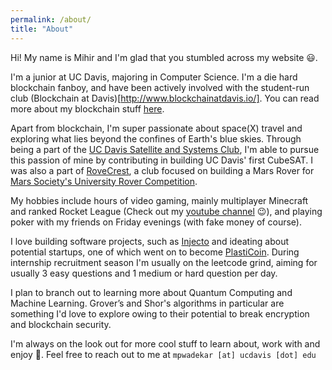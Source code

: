 ```yaml
---
permalink: /about/
title: "About"
---
```


Hi! My name is Mihir and I'm glad that you stumbled across my website 😃.

I'm a junior at UC Davis, majoring in Computer Science. I'm a die
hard blockchain fanboy, and have been actively involved with the student-run club (Blockchain at Davis)[http://www.blockchainatdavis.io/]. You can read more about my blockchain stuff [here](https://mw2000.github.io/blockchain/). 

Apart from blockchain, I'm super passionate about space(X) travel and exploring what lies beyond the confines of Earth's blue skies. Through being a part of the [UC Davis Satellite and Systems Club](https://www.facebook.com/SpaceAndSatelliteSystems/), I'm able to pursue this passion of mine by contributing in building UC Davis' first CubeSAT. I was also a part of [RoveCrest](http://rovecrest.com/), a club focused on building a Mars Rover for [Mars Society's University Rover Competition](http://urc.marssociety.org/home/urc-news).

My hobbies include hours of video gaming, mainly multiplayer Minecraft and ranked Rocket League (Check out my [youtube channel](https://www.youtube.com/channel/UCtvvuWeI7Ege7JoQTDyFrqw/) 😉), and playing poker with my friends on Friday evenings (with fake money of course).

I love building software projects, such as [Injecto](https://github.com/mw2000/Injecto/) and ideating about potential startups, one of which went on to become [PlastiCoin](https://mwadekar2000.wixsite.com/plasticoin). During internship recruitment season I'm usually on the leetcode grind, aiming for usually 3 easy questions and 1 medium or hard question per day.

I plan to branch out to learning more about Quantum Computing and Machine Learning. Grover’s and Shor's algorithms in particular are something I'd love to explore owing to their potential to break encryption and blockchain security. 

I'm always on the look out for more cool stuff to learn about, work with and enjoy 🙂. Feel free to reach out to me at `mpwadekar [at] ucdavis [dot] edu`
